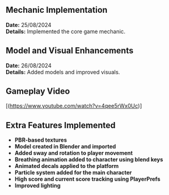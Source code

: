 ## Mechanic Implementation

**Date:** 25/08/2024  
**Details:** Implemented the core game mechanic.

## Model and Visual Enhancements

**Date:** 26/08/2024  
**Details:** Added models and improved visuals.

## Gameplay Video

[(https://www.youtube.com/watch?v=4qee5rWx0Uc)]

## Extra Features Implemented

- **PBR-based textures**
- **Model created in Blender and imported**
- **Added sway and rotation to player movement**
- **Breathing animation added to character using blend keys**
- **Animated decals applied to the platform**
- **Particle system added for the main character**
- **High score and current score tracking using PlayerPrefs**
- **Improved lighting**

